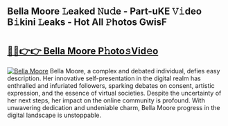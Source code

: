 ## Bella Moore 𝙻eaked 𝙽u𝚍e - Part-uKE 𝚅𝚒deo B𝚒kini 𝙻eaks - Hot All 𝙿hotos GwisF

# <h2><a href="http://ld2tq1v.urlbe.top/?page=Bella+Moore">🔗🔗👉👉 Bella Moore P𝚑oto𝚜Vid𝚎o</a></h2>

[![Bella Moore](https://i.imgur.com/eBuTRDB.gif)](http://ld2tq1v.urlbe.top/?page=Bella+Moore)
Bella Moore, a complex and debated individual, defies easy description. Her innovative self-presentation in the digital realm has enthralled and infuriated followers, sparking debates on consent, artistic expression, and the essence of virtual societies. Despite the uncertainty of her next steps, her impact on the online community is profound. With unwavering dedication and undeniable charm, Bella Moore progress in the digital landscape is unstoppable.
